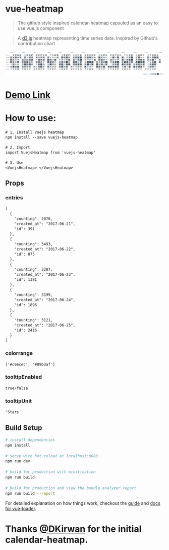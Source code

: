 # vue-heatmap

> The github style inspired calendar-heatmap capsuled as an easy to use vue.js component

> A [d3.js](https://d3js.org/) heatmap representing time series data. Inspired by Github's contribution chart

![Reusable D3.js Calendar Heatmap chart](https://raw.githubusercontent.com/DKirwan/calendar-heatmap/develop/example/thumbnail.png)

# [Demo Link](http://www.dominikangerer.com/projects/vuejs-heatmap/)

# How to use:

```
# 1. Install Vuejs heatmap
npm install --save vuejs-heatmap

# 2. Import
import VuejsHeatmap from 'vuejs-heatmap'

# 3. Use
<VuejsHeatmap> </VuejsHeatmap>
```

## Props 

### entries

```
[
  {
    "counting": 2070,
    "created_at": "2017-06-21",
    "id": 391
  },
  {
    "counting": 3493,
    "created_at": "2017-06-22",
    "id": 875
  },
  {
    "counting": 3207,
    "created_at": "2017-06-23",
    "id": 1381
  },
  {
    "counting": 3199,
    "created_at": "2017-06-24",
    "id": 1896
  },
  {
    "counting": 3121,
    "created_at": "2017-06-25",
    "id": 2416
  }
]
```

### colorrange 

```
['#c9ecec', '#09b3af']
```

### tooltipEnabled 

```
true/false
```

### tooltipUnit

```
'Stars'
```


## Build Setup

``` bash
# install dependencies
npm install

# serve with hot reload at localhost:8080
npm run dev

# build for production with minification
npm run build

# build for production and view the bundle analyzer report
npm run build --report
```

For detailed explanation on how things work, checkout the [guide](http://vuejs-templates.github.io/webpack/) and [docs for vue-loader](http://vuejs.github.io/vue-loader).


# Thanks [@DKirwan](https://github.com/DKirwan) for the initial calendar-heatmap.
